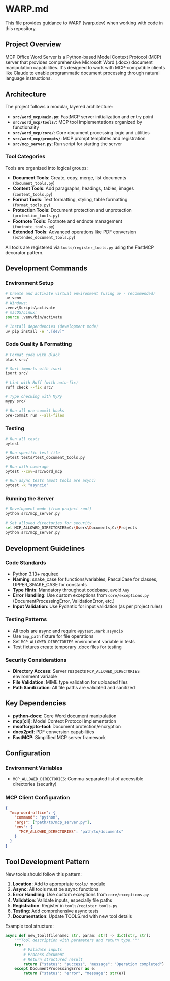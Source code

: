 # WARP.md

This file provides guidance to WARP (warp.dev) when working with code in this repository.

## Project Overview

MCP Office Word Server is a Python-based Model Context Protocol (MCP) server that provides comprehensive Microsoft Word (.docx) document manipulation capabilities. It's designed to work with MCP-compatible clients like Claude to enable programmatic document processing through natural language instructions.

## Architecture

The project follows a modular, layered architecture:

- **`src/word_mcp/main.py`**: FastMCP server initialization and entry point
- **`src/word_mcp/tools/`**: MCP tool implementations organized by functionality
- **`src/word_mcp/core/`**: Core document processing logic and utilities
- **`src/word_mcp/prompts/`**: MCP prompt templates and registration
- **`src/mcp_server.py`**: Run script for starting the server

### Tool Categories

Tools are organized into logical groups:

- **Document Tools**: Create, copy, merge, list documents (`document_tools.py`)
- **Content Tools**: Add paragraphs, headings, tables, images (`content_tools.py`)
- **Format Tools**: Text formatting, styling, table formatting (`format_tools.py`)
- **Protection Tools**: Document protection and unprotection (`protection_tools.py`)
- **Footnote Tools**: Footnote and endnote management (`footnote_tools.py`)
- **Extended Tools**: Advanced operations like PDF conversion (`extended_document_tools.py`)

All tools are registered via `tools/register_tools.py` using the FastMCP decorator pattern.

## Development Commands

### Environment Setup

```bash
# Create and activate virtual environment (using uv - recommended)
uv venv
# Windows:
.venv\Scripts\activate
# macOS/Linux:
source .venv/bin/activate

# Install dependencies (development mode)
uv pip install -e ".[dev]"
```

### Code Quality & Formatting

```bash
# Format code with Black
black src/

# Sort imports with isort
isort src/

# Lint with Ruff (with auto-fix)
ruff check --fix src/

# Type checking with MyPy
mypy src/

# Run all pre-commit hooks
pre-commit run --all-files
```

### Testing

```bash
# Run all tests
pytest

# Run specific test file
pytest tests/test_document_tools.py

# Run with coverage
pytest --cov=src/word_mcp

# Run async tests (most tools are async)
pytest -k "asyncio"
```

### Running the Server

```bash
# Development mode (from project root)
python src/mcp_server.py

# Set allowed directories for security
set MCP_ALLOWED_DIRECTORIES=C:\Users\Documents,C:\Projects
python src/mcp_server.py
```

## Development Guidelines

### Code Standards

- Python 3.13+ required
- **Naming**: snake_case for functions/variables, PascalCase for classes, UPPER_SNAKE_CASE for constants
- **Type Hints**: Mandatory throughout codebase, avoid `Any`
- **Error Handling**: Use custom exceptions from `core/exceptions.py` (DocumentProcessingError, ValidationError, etc.)
- **Input Validation**: Use Pydantic for input validation (as per project rules)

### Testing Patterns

- All tools are async and require `@pytest.mark.asyncio`
- Use `tmp_path` fixture for file operations
- Set `MCP_ALLOWED_DIRECTORIES` environment variable in tests
- Test fixtures create temporary .docx files for testing

### Security Considerations

- **Directory Access**: Server respects `MCP_ALLOWED_DIRECTORIES` environment variable
- **File Validation**: MIME type validation for uploaded files
- **Path Sanitization**: All file paths are validated and sanitized

## Key Dependencies

- **python-docx**: Core Word document manipulation
- **mcp[cli]**: Model Context Protocol implementation
- **msoffcrypto-tool**: Document protection/encryption
- **docx2pdf**: PDF conversion capabilities
- **FastMCP**: Simplified MCP server framework

## Configuration

### Environment Variables

- `MCP_ALLOWED_DIRECTORIES`: Comma-separated list of accessible directories (security)

### MCP Client Configuration

```json
{
  "mcp-word-office": {
    "command": "python",
    "args": ["path/to/mcp_server.py"],
    "env": {
      "MCP_ALLOWED_DIRECTORIES": "path/to/documents"
    }
  }
}
```

## Tool Development Pattern

New tools should follow this pattern:

1. **Location**: Add to appropriate `tools/` module
2. **Async**: All tools must be async functions
3. **Error Handling**: Use custom exceptions from `core/exceptions.py`
4. **Validation**: Validate inputs, especially file paths
5. **Registration**: Register in `tools/register_tools.py`
6. **Testing**: Add comprehensive async tests
7. **Documentation**: Update TOOLS.md with new tool details

Example tool structure:

```python
async def new_tool(filename: str, param: str) -> dict[str, str]:
    """Tool description with parameters and return type."""
    try:
        # Validate inputs
        # Process document
        # Return structured result
        return {"status": "success", "message": "Operation completed"}
    except DocumentProcessingError as e:
        return {"status": "error", "message": str(e)}
```
